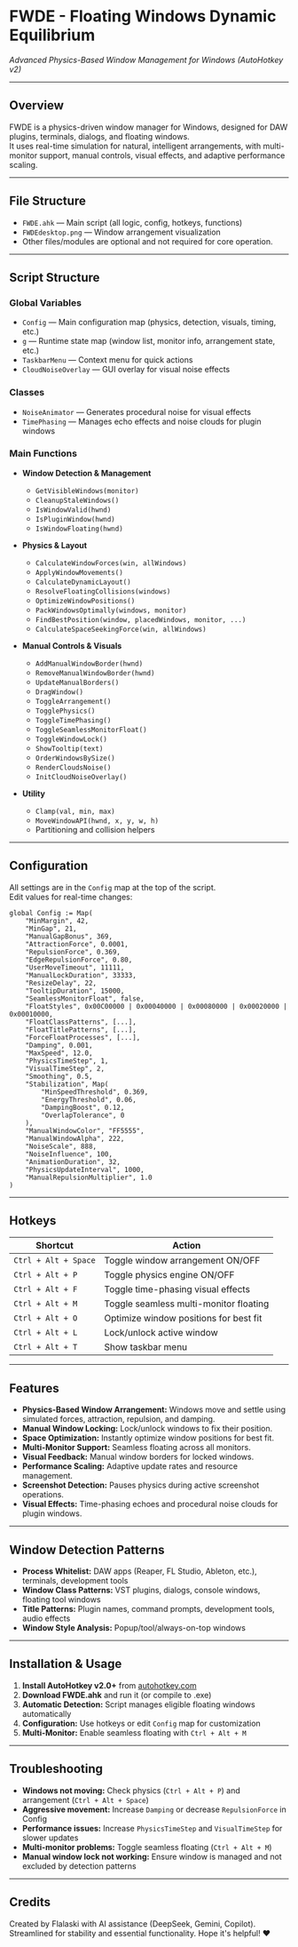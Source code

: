 # FWDE - Floating Windows Dynamic Equilibrium

*Advanced Physics-Based Window Management for Windows (AutoHotkey v2)*

---

## Overview

FWDE is a physics-driven window manager for Windows, designed for DAW plugins, terminals, dialogs, and floating windows.  
It uses real-time simulation for natural, intelligent arrangements, with multi-monitor support, manual controls, visual effects, and adaptive performance scaling.

---

## File Structure

- `FWDE.ahk` — Main script (all logic, config, hotkeys, functions)
- `FWDEdesktop.png` — Window arrangement visualization
- Other files/modules are optional and not required for core operation.

---

## Script Structure

### Global Variables

- `Config` — Main configuration map (physics, detection, visuals, timing, etc.)
- `g` — Runtime state map (window list, monitor info, arrangement state, etc.)
- `TaskbarMenu` — Context menu for quick actions
- `CloudNoiseOverlay` — GUI overlay for visual noise effects

### Classes

- `NoiseAnimator` — Generates procedural noise for visual effects
- `TimePhasing` — Manages echo effects and noise clouds for plugin windows

### Main Functions

- **Window Detection & Management**
  - `GetVisibleWindows(monitor)`
  - `CleanupStaleWindows()`
  - `IsWindowValid(hwnd)`
  - `IsPluginWindow(hwnd)`
  - `IsWindowFloating(hwnd)`

- **Physics & Layout**
  - `CalculateWindowForces(win, allWindows)`
  - `ApplyWindowMovements()`
  - `CalculateDynamicLayout()`
  - `ResolveFloatingCollisions(windows)`
  - `OptimizeWindowPositions()`
  - `PackWindowsOptimally(windows, monitor)`
  - `FindBestPosition(window, placedWindows, monitor, ...)`
  - `CalculateSpaceSeekingForce(win, allWindows)`

- **Manual Controls & Visuals**
  - `AddManualWindowBorder(hwnd)`
  - `RemoveManualWindowBorder(hwnd)`
  - `UpdateManualBorders()`
  - `DragWindow()`
  - `ToggleArrangement()`
  - `TogglePhysics()`
  - `ToggleTimePhasing()`
  - `ToggleSeamlessMonitorFloat()`
  - `ToggleWindowLock()`
  - `ShowTooltip(text)`
  - `OrderWindowsBySize()`
  - `RenderCloudsNoise()`
  - `InitCloudNoiseOverlay()`

- **Utility**
  - `Clamp(val, min, max)`
  - `MoveWindowAPI(hwnd, x, y, w, h)`
  - Partitioning and collision helpers

---

## Configuration

All settings are in the `Config` map at the top of the script.  
Edit values for real-time changes:

```ahk2
global Config := Map(
    "MinMargin", 42,
    "MinGap", 21,
    "ManualGapBonus", 369,
    "AttractionForce", 0.0001,
    "RepulsionForce", 0.369,
    "EdgeRepulsionForce", 0.80,
    "UserMoveTimeout", 11111,
    "ManualLockDuration", 33333,
    "ResizeDelay", 22,
    "TooltipDuration", 15000,
    "SeamlessMonitorFloat", false,
    "FloatStyles", 0x00C00000 | 0x00040000 | 0x00080000 | 0x00020000 | 0x00010000,
    "FloatClassPatterns", [...],
    "FloatTitlePatterns", [...],
    "ForceFloatProcesses", [...],
    "Damping", 0.001,
    "MaxSpeed", 12.0,
    "PhysicsTimeStep", 1,
    "VisualTimeStep", 2,
    "Smoothing", 0.5,
    "Stabilization", Map(
        "MinSpeedThreshold", 0.369,
        "EnergyThreshold", 0.06,
        "DampingBoost", 0.12,
        "OverlapTolerance", 0
    ),
    "ManualWindowColor", "FF5555",
    "ManualWindowAlpha", 222,
    "NoiseScale", 888,
    "NoiseInfluence", 100,
    "AnimationDuration", 32,
    "PhysicsUpdateInterval", 1000,
    "ManualRepulsionMultiplier", 1.0
)
```

---

## Hotkeys

| Shortcut              | Action                                         |
|-----------------------|------------------------------------------------|
| `Ctrl + Alt + Space`  | Toggle window arrangement ON/OFF               |
| `Ctrl + Alt + P`      | Toggle physics engine ON/OFF                   |
| `Ctrl + Alt + F`      | Toggle time-phasing visual effects             |
| `Ctrl + Alt + M`      | Toggle seamless multi-monitor floating         |
| `Ctrl + Alt + O`      | Optimize window positions for best fit         |
| `Ctrl + Alt + L`      | Lock/unlock active window                      |
| `Ctrl + Alt + T`      | Show taskbar menu                              |

---

## Features

- **Physics-Based Window Arrangement:** Windows move and settle using simulated forces, attraction, repulsion, and damping.
- **Manual Window Locking:** Lock/unlock windows to fix their position.
- **Space Optimization:** Instantly optimize window positions for best fit.
- **Multi-Monitor Support:** Seamless floating across all monitors.
- **Visual Feedback:** Manual window borders for locked windows.
- **Performance Scaling:** Adaptive update rates and resource management.
- **Screenshot Detection:** Pauses physics during active screenshot operations.
- **Visual Effects:** Time-phasing echoes and procedural noise clouds for plugin windows.

---

## Window Detection Patterns

- **Process Whitelist:** DAW apps (Reaper, FL Studio, Ableton, etc.), terminals, development tools
- **Window Class Patterns:** VST plugins, dialogs, console windows, floating tool windows
- **Title Patterns:** Plugin names, command prompts, development tools, audio effects
- **Window Style Analysis:** Popup/tool/always-on-top windows

---

## Installation & Usage

1. **Install AutoHotkey v2.0+** from [autohotkey.com](https://autohotkey.com)
2. **Download FWDE.ahk** and run it (or compile to .exe)
3. **Automatic Detection:** Script manages eligible floating windows automatically
4. **Configuration:** Use hotkeys or edit `Config` map for customization
5. **Multi-Monitor:** Enable seamless floating with `Ctrl + Alt + M`

---

## Troubleshooting

- **Windows not moving:** Check physics (`Ctrl + Alt + P`) and arrangement (`Ctrl + Alt + Space`)
- **Aggressive movement:** Increase `Damping` or decrease `RepulsionForce` in Config
- **Performance issues:** Increase `PhysicsTimeStep` and `VisualTimeStep` for slower updates
- **Multi-monitor problems:** Toggle seamless floating (`Ctrl + Alt + M`)
- **Manual window lock not working:** Ensure window is managed and not excluded by detection patterns

---

## Credits

Created by Flalaski with AI assistance (DeepSeek, Gemini, Copilot).  
Streamlined for stability and essential functionality. Hope it's helpful! ♥
